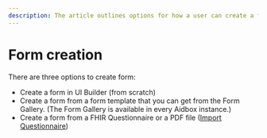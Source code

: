 ```yaml
---
description: The article outlines options for how a user can create a form.
---
```


# Form creation

There are three options to create form:

* Create a form in UI Builder (from scratch)
* Create a form from a form template that you can get from the Form Gallery. (The Form Gallery is available in every Aidbox instance.)
* Create a form from a FHIR Questionnaire or a PDF file ([Import Questionnaire](broken-reference))

